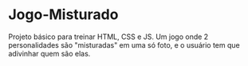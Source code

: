 # Jogo-Misturado
Projeto básico para treinar HTML, CSS e JS. Um jogo onde 2 personalidades são "misturadas" em uma só foto, e o usuário tem que adivinhar quem são elas. 
